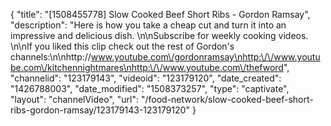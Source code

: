{
    "title": "[1508455778] Slow Cooked Beef Short Ribs - Gordon Ramsay",
    "description": "Here is how you take a cheap cut and turn it into an impressive and delicious dish. \n\nSubscribe for weekly cooking videos. \n\nIf you liked this clip check out the rest of Gordon's channels:\n\nhttp:\/\/www.youtube.com\/gordonramsay\nhttp:\/\/www.youtube.com\/kitchennightmares\nhttp:\/\/www.youtube.com\/thefword",
    "channelid": "123179143",
    "videoid": "123179120",
    "date_created": "1426788003",
    "date_modified": "1508373257",
    "type": "captivate",
    "layout": "channelVideo",
    "url": "\/food-network\/slow-cooked-beef-short-ribs-gordon-ramsay\/123179143-123179120"
}